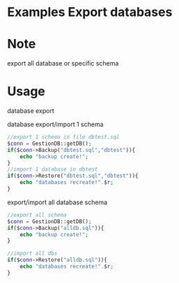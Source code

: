 # Examples Export databases


Note
============
export all database or specific schema


Usage
=====
database export

database export/import 1 schema
```php
//export 1 schema in file dbtest.sql
$conn = GestionDB::getDB();
if($conn->Backup("dbtest.sql","dbtest")){
	echo "backup create!";
}
//import 1 database in dbtest
if($conn->Restore("dbtest.sql","dbtest")){
	echo "databases recreate!".$r;
}
```

export/import all database schema

```php
//export all schema
$conn = GestionDB::getDB();
if($conn->Backup("alldb.sql")){
	echo "backup create!";
}

//import all dbs
if($conn->Restore("alldb.sql")){
	echo "databases recreate!".$r;
}
```
